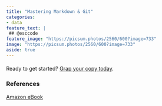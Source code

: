 ```yaml
---
title: "Mastering Markdown & Git"
categories:
- data
feature_text: |
 ## @esccode
feature_image: "https://picsum.photos/2560/600?image=733"
image: "https://picsum.photos/2560/600?image=733"
aside: true
---
```


#### 


Ready to get started? [Grap your copy today](https://www.amazon.com/dp/B0DFQFFKM2).

### References

[Amazon eBook](https://www.amazon.com/stores/Jacek-Wieteska/author/B0DC1KVP9X)
